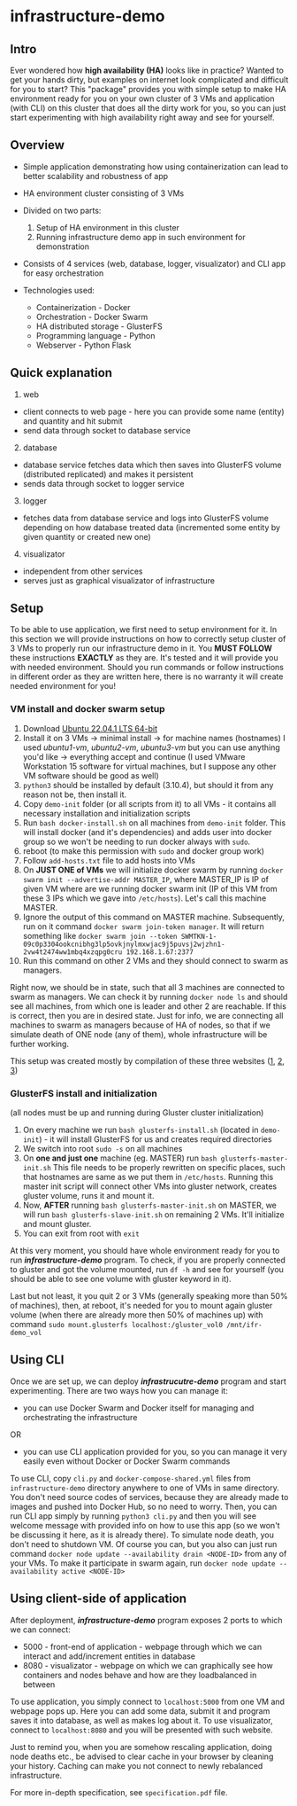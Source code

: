 # infrastructure-demo

## Intro
Ever wondered how **high availability (HA)** looks like in practice? Wanted to get your hands dirty, but examples on internet look complicated and difficult for you to start? This "package" provides you with simple setup to make HA environment ready for you on your own cluster of 3 VMs and application (with CLI) on this cluster that does all the dirty work for you, so you can just start experimenting with high availability right away and see for yourself.

## Overview
- Simple application demonstrating how using containerization can lead to better scalability and robustness of app
- HA environment cluster consisting of 3 VMs
- Divided on two parts:
  1. Setup of HA environment in this cluster
  2. Running infrastructure demo app in such environment for demonstration
  
- Consists of 4 services (web, database, logger, visualizator) and CLI app for easy orchestration
- Technologies used:
  - Containerization - Docker
  - Orchestration - Docker Swarm
  - HA distributed storage - GlusterFS
  - Programming language - Python
  - Webserver - Python Flask  

## Quick explanation
1. web
  - client connects to web page - here you can provide some name (entity) and quantity and hit submit
  - send data through socket to database service
2. database
  - database service fetches data which then saves into GlusterFS volume (distributed replicated) and makes it persistent
  - sends data through socket to logger service
3. logger
  - fetches data from database service and logs into GlusterFS volume depending on how database treated data (incremented some entity by given quantity or created new one)
4. visualizator
  - independent from other services
  - serves just as graphical visualizator of infrastructure

## Setup
To be able to use application, we first need to setup environment for it. In this section we will provide instructions on how to correctly setup cluster of 3 VMs to properly run our infrastructure demo in it. You **MUST FOLLOW** these instructions **EXACTLY** as they are. It's tested and it will provide you with needed environment. Should you run commands or follow instructions in different order as they are written here, there is no warranty it will create needed environment for you! 

### VM install and docker swarm setup
1. Download [Ubuntu 22.04.1 LTS 64-bit](https://ubuntu.com/download/desktop)
2. Install it on 3 VMs -> minimal install -> for machine names (hostnames) I used *ubuntu1-vm*, *ubuntu2-vm*, *ubuntu3-vm* but you can use anything you'd like -> everything accept and continue (I used VMware Workstation 15 software for virtual machines, but I suppose any other VM software should be good as well)
3. `python3` should be installed by default (3.10.4), but should it from any reason not be, then install it.
4. Copy `demo-init` folder (or all scripts from it) to all VMs - it contains all necessary installation and initialization scripts
5. Run `bash docker-install.sh` on all machines from `demo-init` folder. This will install docker (and it's dependencies) and adds user into docker group so we won't be needing to run docker always with `sudo`.
6. reboot (to make this permission with `sudo` and docker group work)
7. Follow `add-hosts.txt` file to add hosts into VMs
8. On **JUST ONE of VMs** we will initialize docker swarm by running `docker swarm init --advertise-addr MASTER_IP`, where MASTER_IP is IP of given VM where are we running docker swarm init (IP of this VM from these 3 IPs which we gave into `/etc/hosts`). Let's call this machine MASTER.
9. Ignore the output of this command on MASTER machine. Subsequently, run on it command `docker swarm join-token manager`. It will return something like `docker swarm join --token SWMTKN-1-09c0p3304ookcnibhg3lp5ovkjnylmxwjac9j5puvsj2wjzhn1-2vw4t2474ww1mbq4xzqpg0cru 192.168.1.67:2377`
10. Run this command on other 2 VMs and they should connect to swarm as managers.

Right now, we should be in state, such that all 3 machines are connected to swarm as managers. We can check it by running `docker node ls` and should see all machines, from which one is leader and other 2 are reachable. If this is correct, then you are in desired state.
Just for info, we are connecting all machines to swarm as managers because of HA of nodes, so that if we simulate death of ONE node (any of them), whole infrastructure will be further working.

This setup was created mostly by compilation of these three websites ([1](https://thenewstack.io/tutorial-create-a-docker-swarm-with-persistent-storage-using-glusterfs/), [2](https://docs.docker.com/engine/install/ubuntu/), [3](https://docs.docker.com/engine/install/linux-postinstall/))

### GlusterFS install and initialization
(all nodes must be up and running during Gluster cluster initialization)
1. On every machine we run `bash glusterfs-install.sh` (located in `demo-init`) - it will install GlusterFS for us and creates required directories
2. We switch into root `sudo -s` on all machines
3. On **one and just one** machine (eg. MASTER) run `bash glusterfs-master-init.sh` This file needs to be properly rewritten on specific places, such that hostnames are same as we put them in `/etc/hosts`. Running this master init script will connect other VMs into gluster network, creates gluster volume, runs it and mount it.
4. Now, **AFTER** running `bash glusterfs-master-init.sh` on MASTER, we will run `bash glusterfs-slave-init.sh` on remaining 2 VMs. It'll initialize and mount gluster.
5. You can exit from root with `exit`

At this very moment, you should have whole environment ready for you to run **_infrastructure-demo_** program. To check, if you are properly connected to gluster and got the volume mounted, run `df -h` and see for yourself (you should be able to see one volume with gluster keyword in it).

Last but not least, it you quit 2 or 3 VMs (generally speaking more than 50% of machines), then, at reboot, it's needed for you to mount again gluster volume (when there are already more then 50% of machines up) with command `sudo mount.glusterfs localhost:/gluster_vol0 /mnt/ifr-demo_vol`

## Using CLI
Once we are set up, we can deploy **_infrastrucutre-demo_** program and start experimenting. There are two ways how you can manage it:
- you can use Docker Swarm and Docker itself for managing and orchestrating the infrastructure

OR

- you can use CLI application provided for you, so you can manage it very easily even without Docker or Docker Swarm commands

To use CLI, copy `cli.py` and `docker-compose-shared.yml` files from `infrastructure-demo` directory anywhere to one of VMs in same directory. You don't need source codes of services, because they are already made to images and pushed into Docker Hub, so no need to worry. Then, you can run CLI app simply by running `python3 cli.py` and then you will see welcome message with provided info on how to use this app (so we won't be discussing it here, as it is already there).
To simulate node death, you don't need to shutdown VM. Of course you can, but you also can just run command `docker node update --availability drain <NODE-ID>` from any of your VMs. To make it participate in swarm again, run `docker node update --availability active <NODE-ID>`

## Using client-side of application
After deployment, **_infrastructure-demo_** program exposes 2 ports to which we can connect:
- 5000 - front-end of application - webpage through which we can interact and add/increment entities in database
- 8080 - visualizator - webpage on which we can graphically see how containers and nodes behave and how are they loadbalanced in between

To use application, you simply connect to `localhost:5000` from one VM and webpage pops up. Here you can add some data, submit it and program saves it into database, as well as makes log about it.
To use visualizator, connect to `localhost:8080` and you will be presented with such website.

Just to remind you, when you are somehow rescaling application, doing node deaths etc., be advised to clear cache in your browser by cleaning your history. Caching can make you not connect to newly rebalanced infrastructure.



For more in-depth specification, see `specification.pdf` file.
